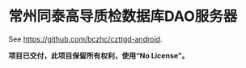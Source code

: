 常州同泰高导质检数据库DAO服务器
====

See https://github.com/bczhc/czttgd-android.

**项目已交付，此项目保留所有权利，使用“No License”。**
